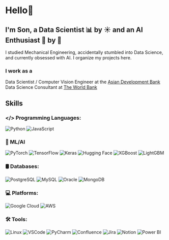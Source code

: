 # Hello👋

## I'm Son, a Data Scientist 📊 by ☀️ and an AI Enthusiast 🤖 by 🌙 

I studied Mechanical Engineering, accidentally stumbled into Data Science, and currently obsessed with AI.
I organize my projects here.

### I work as a
Data Scientist / Computer Vision Engineer at the [Asian Development Bank](https://www.adb.org/)<br>
Data Science Consultant at [The World Bank](https://www.worldbank.org/ext/en/home)

## Skills

### </> Programming Languages:
![Python](https://img.shields.io/badge/Python-3776AB?logo=python&logoColor=white&style=for-the-badge)
![JavaScript](https://img.shields.io/badge/JavaScript-F7DF1E?logo=javascript&logoColor=black&style=for-the-badge)

### 🧠 ML/AI
![PyTorch](https://img.shields.io/badge/PyTorch-EE4C2C?logo=pytorch&logoColor=white&style=for-the-badge)
![TensorFlow](https://img.shields.io/badge/TensorFlow-FF6F00?logo=tensorflow&logoColor=white&style=for-the-badge)
![Keras](https://img.shields.io/badge/Keras-D00000?logo=keras&logoColor=white&style=for-the-badge)
![Hugging Face](https://img.shields.io/badge/🤗%20HuggingFace-FFD21F?logo=huggingface&logoColor=black&style=for-the-badge)
![XGBoost](https://img.shields.io/badge/XGBoost-EC4D28?logo=xgboost&logoColor=white&style=for-the-badge)
![LightGBM](https://img.shields.io/badge/LightGBM-026664?logo=leaflet&logoColor=white&style=for-the-badge)

### 🛢 Databases:
![PostgreSQL](https://img.shields.io/badge/PostgreSQL-4169E1?logo=postgresql&logoColor=white&style=for-the-badge)
![MySQL](https://img.shields.io/badge/MySQL-4479A1?logo=mysql&logoColor=white&style=for-the-badge)
![Oracle](https://img.shields.io/badge/Oracle-F80000?logo=oracle&logoColor=white&style=for-the-badge)
![MongoDB](https://img.shields.io/badge/MongoDB-47A248?logo=mongodb&logoColor=white&style=for-the-badge)

### 💻 Platforms: 
![Google Cloud](https://img.shields.io/badge/GCP-4285F4?logo=googlecloud&logoColor=white&style=for-the-badge)
![AWS](https://img.shields.io/badge/AWS-232F3E?logo=amazonaws&logoColor=white&style=for-the-badge)

### 🛠️ Tools:
![Linux](https://img.shields.io/badge/Linux-FCC624?logo=linux&logoColor=black&style=for-the-badge)
![VSCode](https://img.shields.io/badge/VSCode-007ACC?logo=visualstudiocode&logoColor=white&style=for-the-badge)
![PyCharm](https://img.shields.io/badge/PyCharm-000000?logo=pycharm&logoColor=white&style=for-the-badge)
![Confluence](https://img.shields.io/badge/Confluence-172B4D?logo=confluence&logoColor=white&style=for-the-badge)
![Jira](https://img.shields.io/badge/Jira-0052CC?logo=jira&logoColor=white&style=for-the-badge)
![Notion](https://img.shields.io/badge/Notion-000000?logo=notion&logoColor=white&style=for-the-badge)
![Power BI](https://img.shields.io/badge/PowerBI-F2C811?logo=powerbi&logoColor=black&style=for-the-badge)
